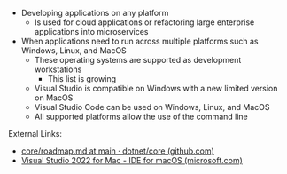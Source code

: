 - Developing applications on any platform
	- Is used for cloud applications or refactoring large enterprise applications into microservices
- When applications need to run across multiple platforms such as Windows, Linux, and MacOS
	- These operating systems are supported as development workstations
		- This list is growing
	- Visual Studio is compatible on Windows with a new limited version on MacOS
	- Visual Studio Code can be used on Windows, Linux, and MacOS
	- All supported platforms allow the use of the command line

External Links:
- [core/roadmap.md at main · dotnet/core (github.com)](https://github.com/dotnet/core/blob/main/roadmap.md)
- [Visual Studio 2022 for Mac - IDE for macOS (microsoft.com)](https://visualstudio.microsoft.com/vs/mac/)